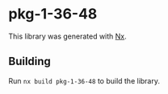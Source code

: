 # pkg-1-36-48

This library was generated with [Nx](https://nx.dev).

## Building

Run `nx build pkg-1-36-48` to build the library.
